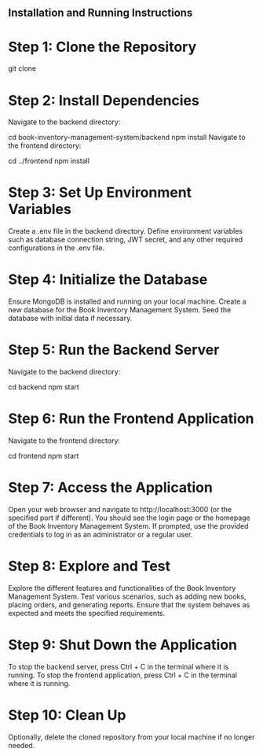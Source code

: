 ## Installation and Running Instructions
# Step 1: Clone the Repository
git clone <repository-url>

# Step 2: Install Dependencies
Navigate to the backend directory:

cd book-inventory-management-system/backend
npm install
Navigate to the frontend directory:

cd ../frontend
npm install

# Step 3: Set Up Environment Variables
Create a .env file in the backend directory.
Define environment variables such as database connection string, JWT secret, and any other required configurations in the .env file.

# Step 4: Initialize the Database
Ensure MongoDB is installed and running on your local machine.
Create a new database for the Book Inventory Management System.
Seed the database with initial data if necessary.

# Step 5: Run the Backend Server
Navigate to the backend directory:

cd backend
npm start

# Step 6: Run the Frontend Application
Navigate to the frontend directory:

cd frontend
npm start

# Step 7: Access the Application
Open your web browser and navigate to http://localhost:3000 (or the specified port if different).
You should see the login page or the homepage of the Book Inventory Management System.
If prompted, use the provided credentials to log in as an administrator or a regular user.

# Step 8: Explore and Test
Explore the different features and functionalities of the Book Inventory Management System.
Test various scenarios, such as adding new books, placing orders, and generating reports.
Ensure that the system behaves as expected and meets the specified requirements.

# Step 9: Shut Down the Application
To stop the backend server, press Ctrl + C in the terminal where it is running.
To stop the frontend application, press Ctrl + C in the terminal where it is running.

# Step 10: Clean Up
Optionally, delete the cloned repository from your local machine if no longer needed.
